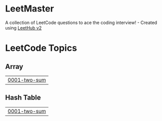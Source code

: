# LeetMaster
A collection of LeetCode questions to ace the coding interview! - Created using [LeetHub v2](https://github.com/arunbhardwaj/LeetHub-2.0)

<!---LeetCode Topics Start-->
# LeetCode Topics
## Array
|  |
| ------- |
| [0001-two-sum](https://github.com/MLM-Dev/LeetMaster/tree/master/0001-two-sum) |
## Hash Table
|  |
| ------- |
| [0001-two-sum](https://github.com/MLM-Dev/LeetMaster/tree/master/0001-two-sum) |
<!---LeetCode Topics End-->